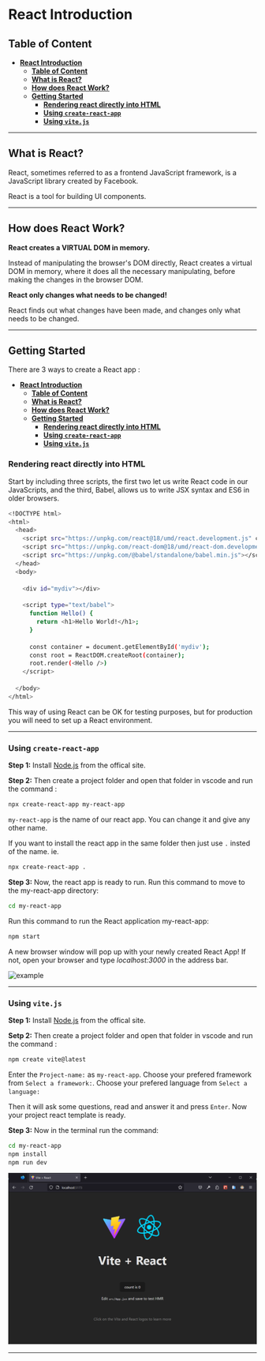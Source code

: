 # **React Introduction**

## **Table of Content**

- [**React Introduction**](#react-introduction)
  - [**Table of Content**](#table-of-content)
  - [**What is React?**](#what-is-react)
  - [**How does React Work?**](#how-does-react-work)
  - [**Getting Started**](#getting-started)
    - [**Rendering react directly into HTML**](#rendering-react-directly-into-html)
    - [**Using `create-react-app`**](#using-create-react-app)
    - [**Using `vite.js`**](#using-vitejs)

<hr/>

## **What is React?**
React, sometimes referred to as a frontend JavaScript framework, is a JavaScript library created by Facebook.

React is a tool for building UI components.

<hr/>

## **How does React Work?**

**React creates a VIRTUAL DOM in memory.**

Instead of manipulating the browser's DOM directly, React creates a virtual DOM in memory, where it does all the necessary manipulating, before making the changes in the browser DOM.

**React only changes what needs to be changed!**

React finds out what changes have been made, and changes only what needs to be changed.

<hr/>

## **Getting Started**

There are 3 ways to create a React app : 
- [**React Introduction**](#react-introduction)
  - [**Table of Content**](#table-of-content)
  - [**What is React?**](#what-is-react)
  - [**How does React Work?**](#how-does-react-work)
  - [**Getting Started**](#getting-started)
    - [**Rendering react directly into HTML**](#rendering-react-directly-into-html)
    - [**Using `create-react-app`**](#using-create-react-app)
    - [**Using `vite.js`**](#using-vitejs)

### **Rendering react directly into HTML**

Start by including three scripts, the first two let us write React code in our JavaScripts, and the third, Babel, allows us to write JSX syntax and ES6 in older browsers.

```sh
<!DOCTYPE html>
<html>
  <head>
    <script src="https://unpkg.com/react@18/umd/react.development.js" crossorigin></script>
    <script src="https://unpkg.com/react-dom@18/umd/react-dom.development.js" crossorigin></script>
    <script src="https://unpkg.com/@babel/standalone/babel.min.js"></script>
  </head>
  <body>

    <div id="mydiv"></div>

    <script type="text/babel">
      function Hello() {
        return <h1>Hello World!</h1>;
      }

      const container = document.getElementById('mydiv');
      const root = ReactDOM.createRoot(container);
      root.render(<Hello />)
    </script>

  </body>
</html>
```

This way of using React can be OK for testing purposes, but for production you will need to set up a React environment.

<hr/>

### **Using `create-react-app`**

**Step 1:** Install [Node.js](https://nodejs.org/en/download) from the offical site.

**Step 2:** Then create a project folder and open that folder in vscode and run the command : 
```sh
npx create-react-app my-react-app
```
`my-react-app` is the name of our react app. You can change it and give any other name.

If you want to install the react app in the same folder then just use `.` insted of the name. ie. 
```sh
npx create-react-app .
```

**Step 3:** Now, the react app is ready to run. 
Run this command to move to the my-react-app directory: <br/>
```sh
cd my-react-app
```
Run this command to run the React application my-react-app:
```sh
npm start
```
A new browser window will pop up with your newly created React App! If not, open your browser and type _localhost:3000_ in the address bar.

![example](https://www.w3schools.com/react/screenshot_myfirstreact.png)

<hr/>

### **Using `vite.js`**

**Step 1:** Install [Node.js](https://nodejs.org/en/download) from the offical site.

**Setp 2:** Then create a project folder and open that folder in vscode and run the command : 
```sh
npm create vite@latest
```
Enter the `Project-name:` as `my-react-app`.
Choose your prefered framework from `Select a framework:`.
Choose your prefered language from `Select a language:`

Then it will ask some questions, read and answer it and press `Enter`. Now your project react template is ready.

**Step 3:** Now in the terminal run the command:
```sh
cd my-react-app
npm install
npm run dev
```

![vite-react-example](vite-react.png)

<hr/>

